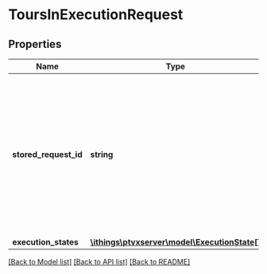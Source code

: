 # ToursInExecutionRequest

## Properties
Name | Type | Description | Notes
------------ | ------------- | ------------- | -------------
**stored_request_id** | **string** | ID of the stored PlanToursRequest that contains all information about the tours as input plan. Currently, the list of break intervals must be empty for all drivers in the stored request and no driver may have more than one driver operating interval specified. | 
**execution_states** | [**\ithings\ptvxserver\model\ExecutionState[]**](ExecutionState.md) |  | [optional] 

[[Back to Model list]](../../README.md#documentation-for-models) [[Back to API list]](../../README.md#documentation-for-api-endpoints) [[Back to README]](../../README.md)

